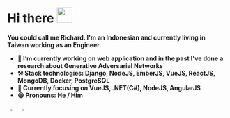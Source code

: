 # Hi there <img src="https://cdn.jsdelivr.net/gh/Th3Wall/assets-cdn/PersonalGithubReadme/HandGreet.gif" width="35px" />&nbsp;<b>

You could call me Richard. I'm an Indonesian and currently living in Taiwan working as an Engineer. 

- 🔭 I’m currently working on web application and in the past I've done a research about Generative Adversarial Networks
- ⚒️ Stack technologies: Django, NodeJS, EmberJS, VueJS, ReactJS, MongoDB, Docker, PostgreSQL
- 🌱 Currently focusing on VueJS, .NET(C#), NodeJS, AngularJS
- 😄 Pronouns: He / Him

&nbsp; 
[<img src="https://img.icons8.com/color/48/000000/linkedin.png" width="3.5%"/>](https://www.linkedin.com/in/richardfirdaus/)  &nbsp; 
<a href="mailto:richfir@gmail.com"> <img src="https://img.icons8.com/fluent/48/000000/gmail.png" width="3.5%"/>
  



